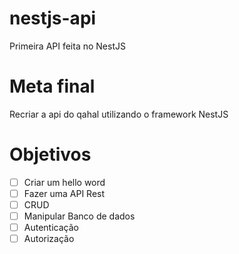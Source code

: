 # nestjs-api
Primeira API feita no NestJS
# Meta final
Recriar a api do qahal utilizando o framework NestJS
# Objetivos
- [ ] Criar um hello word
- [ ] Fazer uma API Rest
- [ ] CRUD
- [ ] Manipular Banco de dados
- [ ] Autenticação
- [ ] Autorização